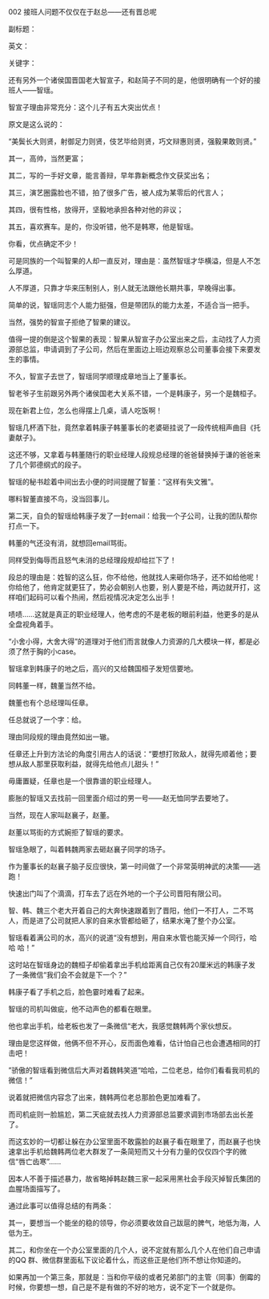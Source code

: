 002 接班人问题不仅仅在于赵总——还有晋总呢

副标题：

英文：

关键字：





还有另外一个诸侯国晋国老大智宣子，和赵简子不同的是，他很明确有一个好的接班人——智瑶。

智宣子理由非常充分：这个儿子有五大突出优点！

原文是这么说的：

“美鬓长大则贤，射御足力则贤，伎艺毕给则贤，巧文辩惠则贤，强毅果敢则贤。”



其一，高帅，当然更富；

其二，写的一手好文章，能言善辩，早年靠新概念作文获奖出名；

其三，演艺圈露脸也不错，拍了很多广告，被人成为某零后的代言人；

其四，很有性格，放得开，坚毅地承担各种对他的非议；

其五，喜欢赛车。是的，你没听错，他不是韩寒，他是智瑶。



你看，优点确定不少！

可是同族的一个叫智果的人却一直反对，理由是：虽然智瑶才华横溢，但是人不怎么厚道。

人不厚道，只靠才华来压制别人，别人就无法跟他长期共事，早晚得出事。



简单的说，智瑶同志个人能力挺强，但是带团队的能力太差，不适合当一把手。

当然，强势的智宣子拒绝了智果的建议。

值得一提的倒是这个智果的表现：智果从智宣子办公室出来之后，主动找了人力资源部总监，申请调到了子公司，然后在里面边上班边观察总公司董事会接下来要发生的事情。



不久，智宣子去世了，智瑶同学顺理成章地当上了董事长。

智老爷子生前跟另外两个诸侯国老大关系不错，一个是韩康子，另一个是魏桓子。

现在新君上位，怎么也得摆上几桌，请人吃饭啊！



智瑶几杯酒下肚，竟然拿着韩康子韩董事长的老婆砸挂说了一段传统相声曲目《托妻献子》。

这还不够，又拿着与韩董随行的职业经理人段规总经理的爸爸替换掉于谦的爸爸来了几个郭德纲式的段子。

智瑶的秘书趁着中间出去小便的时间提醒了智董：“这样有失文雅”。

哪料智董直接不鸟，没当回事儿。



第二天，自负的智瑶给韩康子发了一封email：给我一个子公司，让我的团队帮你打点一下。

韩董的气还没有消，就想回email骂街。

同样受到侮辱而且怒气未消的总经理段规却给拦下了！

段总的理由是：姓智的这么狂，你不给他，他就找人来砸你场子，还不如给他呢！你给他了，他肯定就更狂了，势必会朝别人也要，别人要是不给，两边就开打，这样咱们起码可以看个热闹，然后视情况决定怎么出手！

啧啧……这就是真正的职业经理人，他考虑的不是老板的眼前利益，他更多的是从全盘视角着手。

“小舍小得，大舍大得”的道理对于他们而言就像人力资源的几大模块一样，都是必须了然于胸的小case。



智瑶拿到韩康子的地之后，高兴的又给魏国桓子发短信要地。

同韩董一样，魏董当然不给。

魏董也有个总经理叫任章。

任总就说了一个字：给。

理由同段规的理由竟然如出一辙。

任章还上升到方法论的角度引用古人的话说：“要想打败敌人，就得先顺着他；要想从敌人那里获取利益，就得先给他点儿甜头！”

毋庸置疑，任章也是一个很靠谱的职业经理人。

膨胀的智瑶又去找前一回里面介绍过的男一号——赵无恤同学去要地了。

当然，现在人家叫赵襄子，赵董。



赵董以骂街的方式婉拒了智瑶的要求。

智瑶急眼了，叫着韩魏两家去砸赵襄子同学的场子。

作为董事长的赵襄子脑子反应很快，第一时间做了一个非常英明神武的决策——逃跑！

快速出门叫了个滴滴，打车去了远在外地的一个子公司晋阳有限公司。



智、韩、魏三个老大开着自己的大奔快速跟着到了晋阳，他们一不打人，二不骂人，而是进了公司就把人家的自来水管都给砸了，结果水淹了整个办公室。

智瑶看着满公司的水，高兴的说道“没有想到，用自来水管也能灭掉一个同行，哈哈
哈！”

这时站在智瑶身边的魏桓子却偷着拿出手机给距离自己仅有20厘米远的韩康子发了一条微信“我们会不会就是下一个？”

韩康子看了手机之后，脸色霎时难看了起来。



智瑶的司机叫做疵，他不动声色的都看在眼里。

他也拿出手机，给老板也发了一条微信“老大，我感觉魏韩两个家伙想反。

理由是您这样做，他俩不但不开心，反而面色难看，估计怕自己也会遭遇相同的打击吧！

”骄傲的智瑶看到微信后大声对着魏韩笑道“哈哈，二位老总，给你们看看我司机的微信！” 

说着就把微信内容念了出来，魏韩两位老总那脸色更加难看了。

而司机疵则一脸尴尬，第二天疵就去找人力资源部总监要求调到市场部去出长差了。

而这玄妙的一切都让躲在办公室里面不敢露脸的赵襄子看在眼里了，而赵襄子也快速拿出手机给魏韩两位老大群发了一条简短而又十分有力量的仅仅四个字的微信“唇亡齿寒”……



因本人不善于描述暴力，故省略掉韩赵魏三家一起采用黑社会手段灭掉智氏集团的血腥场面描写了。

通过此事可以值得总结的有两条：

其一，要想当一个能坐的稳的领导，你必须要收敛自己跋扈的脾气，地低为海，人低为王。

其二，和你坐在一个办公室里面的几个人，说不定就有那么几个人在他们自己申请的QQ 群、微信群里面私下议论着什么，而这些正是他们所不想让你知道的。

如果再加一个第三条，那就是：当和你平级的或者兄弟部门的主管（同事）倒霉的时候，你要想一想，自己是不是有做的不好的地方，说不定下一个就是你。

